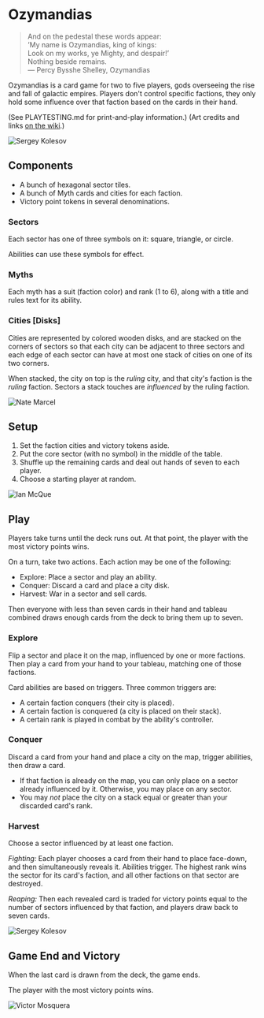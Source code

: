 # Ozymandias
> And on the pedestal these words appear:  
> ’My name is Ozymandias, king of kings:  
> Look on my works, ye Mighty, and despair!’  
> Nothing beside remains.  
> — Percy Bysshe Shelley, Ozymandias

Ozymandias is a card game for two to five players, gods overseeing the rise and
fall of galactic empires. Players don't control specific factions, they only
hold some influence over that faction based on the cards in their hand.

(See PLAYTESTING.md for print-and-play information.)
(Art credits and links [on the wiki](https://github.com/blinks/ozymandias/wiki).)

![Sergey Kolesov](https://camo.githubusercontent.com/f511cda35cc1bf6888a94062e1dd84f19e65b385/68747470733a2f2f7062732e7477696d672e636f6d2f6d656469612f4333375850725757494145307245352e6a7067)

## Components
- A bunch of hexagonal sector tiles.
- A bunch of Myth cards and cities for each faction.
- Victory point tokens in several denominations.

### Sectors
Each sector has one of three symbols on it: square, triangle, or circle.

Abilities can use these symbols for effect.

### Myths
Each myth has a suit (faction color) and rank (1 to 6), along with a title and
rules text for its ability.

### Cities [Disks]
Cities are represented by colored wooden disks, and are stacked on the corners
of sectors so that each city can be adjacent to three sectors and each edge of
each sector can have at most one stack of cities on one of its two corners.

When stacked, the city on top is the _ruling_ city, and that city's faction is
the _ruling_ faction. Sectors a stack touches are _influenced_ by the ruling
faction.

![Nate Marcel](https://camo.githubusercontent.com/0ed4c7dda939eefe38cd659dd866ed62bad31b86/68747470733a2f2f312e62702e626c6f6773706f742e636f6d2f2d77434754474e436b4663512f574f30565a2d52373659492f41414141414141415173592f53635a5843596f6f6e56304b486c374f7361493468394f564c4e53477864706b67434c63422f73313630302f6465736572742d6e696768742d74696e792d6c616e6473636170652e6a7067)

## Setup
1. Set the faction cities and victory tokens aside.
2. Put the core sector (with no symbol) in the middle of the table.
3. Shuffle up the remaining cards and deal out hands of seven to each player.
4. Choose a starting player at random.

![Ian McQue](https://camo.githubusercontent.com/786d55c10b6c9ced8f6295d823045da7e767ff47/68747470733a2f2f7062732e7477696d672e636f6d2f6d656469612f4333314b467774574d4141376d65742e6a7067)

## Play
Players take turns until the deck runs out. At that point, the player with the
most victory points wins.

On a turn, take two actions. Each action may be one of the following:

- Explore: Place a sector and play an ability.
- Conquer: Discard a card and place a city disk.
- Harvest: War in a sector and sell cards.

Then everyone with less than seven cards in their hand and tableau combined
draws enough cards from the deck to bring them up to seven.

### Explore
Flip a sector and place it on the map, influenced by one or more factions. Then
play a card from your hand to your tableau, matching one of those factions.

Card abilities are based on triggers. Three common triggers are:

- A certain faction conquers (their city is placed).
- A certain faction is conquered (a city is placed on their stack).
- A certain rank is played in combat by the ability's controller.

### Conquer
Discard a card from your hand and place a city on the map, trigger abilities,
then draw a card.

- If that faction is already on the map, you can only place on a sector already
  influenced by it.  Otherwise, you may place on any sector.
- You may _not_ place the city on a stack equal or greater than your discarded
  card's rank.

### Harvest
Choose a sector influenced by at least one faction.

*Fighting:* Each player chooses a card from their hand to place face-down, and
then simultaneously reveals it. Abilities trigger. The highest rank wins the
sector for its card's faction, and all other factions on that sector are
destroyed.

*Reaping:* Then each revealed card is traded for victory points equal to the
number of sectors influenced by that faction, and players draw back to seven
cards.

![Sergey Kolesov](https://camo.githubusercontent.com/be60e6c36aaace972918c0cdb6e51ea7a063261a/68747470733a2f2f7062732e7477696d672e636f6d2f6d656469612f433337584f306457514141636b48632e6a7067)

## Game End and Victory
When the last card is drawn from the deck, the game ends.

The player with the most victory points wins.

![Victor Mosquera](https://camo.githubusercontent.com/72edbdc675924826863c50e42de0b7be3a0da0f8/68747470733a2f2f7062732e7477696d672e636f6d2f6d656469612f43374a63657855586b4155716f6f7a2e6a7067)
